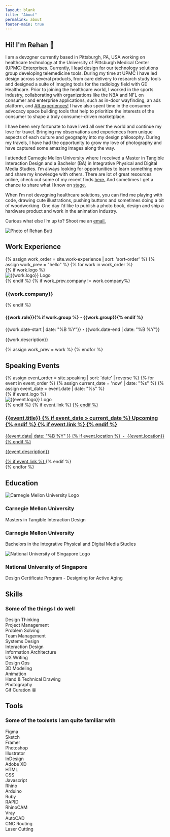 ```yaml
---
layout: blank
title: "About"
permalink: about
footer-main: true
---
```

<div class="about-intro">
  <div class="grid-container about-bio">
    <div class="grid-x cell bio-wrapper">
      <div class="small-12 large-8 cell grid-x">
        <section class="bio cell">
          <h1>Hi! I'm Rehan <span class="wave">👋</span></h1>
          <p>I am a <span class="rainbow">devzgner</span> currently based in Pittsburgh, PA, USA working on healthcare technology at the University of Pittsburgh Medical Center (UPMC) Enterprises. Currently, I lead design for our technology solutions group developing telemedicine tools. During my time at UPMC I have led design across several products, from care delivery to research study tools and designed a suite of imaging tools for the radiology field with GE Healthcare. Prior to joining the healthcare world, I worked in the sports industry, collaborating with organizations like the <span class="basketball">NBA</span> and <span class="football">NFL</span> on consumer and enterprise applications, such as in-door wayfinding, an ads platform, and <a href="{% link _projects/deepintheq.markdown %}">AR experiences!</a> I have also spent time in the consumer advocacy space building tools that help to prioritize the interests of the consumer to shape a truly consumer-driven marketplace.</p>
          <p>I have been very fortunate to have lived all over the <span class="world">world</span> and continue my love for travel. Bringing my observations and experiences from unique aspects of each culture and geography into my design philosophy. During my travels, I have had the opportunity to grow my love of <span class="photography">photography</span> and have captured some amazing images along the way.</p>
          <p>I attended Carnegie Mellon University where I received a Master in Tangible Interaction Design and a Bachelor (BA) in Integrative Physical and Digital Media Studies. I’m always looking for opportunities to learn something new and share my knowledge with others. There are lot of great resources online, check out some of my recent finds <a href="{% link resources.html %}">here.</a> And sometimes I get a chance to share what I know on <a href="#speaking-events">stage.</a></p>
          <p>When I’m not devzgning healthcare solutions, you can find me playing with code, drawing <span class="penguin">cute illustrations</span>, pushing buttons and sometimes doing a bit of <span class="woodworking">woodworking</span>. One day I’d like to publish a photo book, design and ship a hardware product and work in the animation industry.</p>
          <p>Curious what else I’m up to? Shoot me an <a href="mailto:me@rehanbutt.com" class="email">email.</a></p>
        </section>
        <div class="cell grid-x small-5 large-12 profile-2 grid-padding-x grid-padding-y">
          <div class="cell large-6">
            <img src="/img/rehan-profile2.jpg" alt="">
          </div>
          <div class="cell large-6">
            <img src="/img/rehan-profile3.jpg" alt="">
          </div>
        </div>
      </div>
    </div>
    <div class="profile-container">
      <img src="/img/rehan-profile1.jpg" alt="Photo of Rehan Butt">
    </div>
  </div>
</div>

<div class="grid-container grid-x">
  <div class="small-12 large-8 large-offset-4 cell">
  <section class="work-experience" id="work-experience">
    <div class="cell grid-x align-middle">
      <h2 class="cell small-12 medium-shrink">Work Experience</h2>
      <div class="cell small-12 medium-auto divider"></div>
    </div>
    {% assign work_order = site.work-experience | sort: 'sort-order' %}
    {% assign work_prev = "hello" %}
    {% for work in work_order %}
      <div class="work-item">
        <!-- Logo thing here -->
        {% if work.logo %}
        <div class="brand-logo-container" id="{{work.logo}}">
          <img class="brand-logo" src="/img/{{work.logo}}-logo.svg" alt="{{work.logo}} Logo">
        </div>
        {% endif %}
        <!-- how to handle the grouping thing many roles in 1 company?? -->
        {% if work_prev.company != work.company%}
          <h3>{{work.company}}</h3>
        {% endif %}
        <h4>{{work.role}}{% if work.group %}・{{work.group}}{% endif %}</h4>
        <!-- what happens when the date is present? -->
        <p class="date">{{work.date-start | date: "%B %Y"}}・{{work.date-end | date: "%B %Y"}}</p>
        <p class="description">{{work.description}}</p>
      </div>
      {% assign work_prev = work %}
    {% endfor %}
  </section>
  <section class="speaking-events" id="speaking-events">
    <div class="cell grid-x align-middle">
      <h2 class="cell small-12 medium-shrink">Speaking Events</h2>
      <div class="cell small-12 medium-auto divider"></div>
    </div>
    {% assign event_order = site.speaking | sort: 'date' | reverse %}
    {% for event in event_order %}
    {% assign current_date = 'now' | date: "%s" %}
    {% assign event_date = event.date | date: "%s" %}
    <div class="speaking-item
      {% if event_date > current_date %}
        future-event
      {% endif %}
    "> <!-- adding future-event class -->
      {% if event.logo %}
      <div class="brand-logo-container" id="{{event.logo}}">
        <img class="brand-logo" src="/img/{{event.logo}}-logo.svg" alt="{{event.logo}} Logo">
      </div>
      {% endif %}
      {% if event.link %}
        <a href="{{event.link}}" target="_blank" rel="noopener">
      {% endif %}
      <h3>
        {{event.title}}
        <!-- Add a if for future event -->
        {% if event_date > current_date %}
        <span>Upcoming</span>
        {% endif %}
        {% if event.link %}
          <i class="fas fa-link"></i>
        {% endif %}
      </h3>
      <p class="date">{{event.date| date: "%B %Y" }}
        {% if event.location %}
        ・ {{event.location}}
        {% endif %}
      </p>
      <p class="description">{{event.description}}</p>
      {% if event.link %}
        </a>
      {% endif %}
    </div>
    {% endfor %}
  </section>
  <section class="education" id="education">
    <div class="cell grid-x align-middle">
      <h2 class="cell small-12 medium-shrink">Education</h2>
      <div class="cell small-12 medium-auto divider"></div>
    </div>
    <div class="education-item">
      <div class="brand-logo-container" id="cmu">
        <img class="brand-logo" src="/img/cmu-logo.svg" alt="Carnegie Mellon University Logo">
      </div>
      <h3>Carnegie Mellon University</h3>
      <p class="description">Masters in Tangible Interaction Design</p>
    </div>
    <div class="education-item">
      <h3>Carnegie Mellon University</h3>
      <p class="description">Bachelors in the Integrative Physical and Digital Media Studies</p>
    </div>
    <div class="education-item">
      <div class="brand-logo-container" id="nus">
        <img class="brand-logo" src="/img/nus-logo.svg" alt="National University of Singapore Logo">
      </div>
      <h3>National University of Singapore</h3>
      <p class="description">Design Certificate Program - Designing for Active Aging</p>
    </div>
  </section>
  <section class="skills" id="skills">
    <div class="cell grid-x align-middle">
      <h2 class="cell small-12 medium-shrink">Skills</h2>
      <div class="cell small-12 medium-auto divider"></div>
    </div>
    <h3>Some of the things I do well</h3>
    <div class="skills-container">
      <div class="skills-item">Design Thinking</div>
      <div class="skills-item">Project Management</div>
      <div class="skills-item">Problem Solving</div>
      <div class="skills-item">Team Management</div>
      <div class="skills-item">Systems Design</div>
      <div class="skills-item">Interaction Design</div>
      <div class="skills-item">Information Architecture</div>
      <div class="skills-item">UX Writing</div>
      <div class="skills-item">Design Ops</div>
      <div class="skills-item">3D Modeling</div>
      <div class="skills-item">Animation</div>
      <div class="skills-item">Hand & Technical Drawing</div>
      <div class="skills-item">Photography</div>
      <div class="skills-item">Gif Curation 😝</div>
    </div>
  </section>
  <section class="tools" id="tools">
    <div class="cell grid-x align-middle">
      <h2 class="cell small-12 medium-shrink">Tools</h2>
      <div class="cell small-12 medium-auto divider"></div>
    </div>
    <h3>Some of the toolsets I am quite familiar with</h3>
    <div class="skills-container">
      <div class="skills-item">Figma</div>
      <div class="skills-item">Sketch</div>
      <div class="skills-item">Framer</div>
      <div class="skills-item">Photoshop</div>
      <div class="skills-item">Illustrator</div>
      <div class="skills-item">InDesign</div>
      <div class="skills-item">Adobe XD</div>
      <div class="skills-item">HTML</div>
      <div class="skills-item">CSS</div>
      <div class="skills-item">Javascript</div>
      <div class="skills-item">Rhino</div>
      <div class="skills-item">Arduino</div>
      <div class="skills-item">Ruby</div>
      <div class="skills-item">RAPID</div>
      <div class="skills-item">RhinoCAM</div>
      <div class="skills-item">Vray</div>
      <div class="skills-item">AutoCAD</div>
      <div class="skills-item">CNC Routing</div>
      <div class="skills-item">Laser Cutting</div>
    </div>
  </section>
</div>
</div>